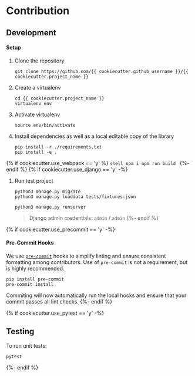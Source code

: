 # Contribution

## Development

#### Setup

1. Clone the repository
    ```shell
    git clone https://github.com/{{ cookiecutter.github_username }}/{{ cookiecutter.project_name }}
    ```
1. Create a virtualenv
    ```shell
    cd {{ cookiecutter.project_name }}
    virtualenv env
    ```
1. Activate virtualenv
    ```shell
    source env/bin/activate
    ```
1. Install dependencies as well as a local editable copy of the library
    ```shell
    pip install -r ./requirements.txt
    pip install -e .
    ```
{% if cookiecutter.use_webpack == 'y' %}
    ```shell
    npm i
    npm run build
    ```
{%- endif %}
{% if cookiecutter.use_django == 'y' -%}
1. Run test project
	```shell
	python3 manage.py migrate
	python3 manage.py loaddata tests/fixtures.json
	```

	```shell
	python3 manage.py runserver
	```

	> Django admin credentials: `admin` / `admin`
{%- endif %}

{% if cookiecutter.use_precommit == 'y' -%}
#### Pre-Commit Hooks

We use [`pre-commit`](https://pre-commit.com/) hooks to simplify linting
and ensure consistent formatting among contributors. Use of `pre-commit`
is not a requirement, but is highly recommended.

```shell
pip install pre-commit
pre-commit install
```

Commiting will now automatically run the local hooks and ensure that
your commit passes all lint checks.
{%- endif %}

{% if cookiecutter.use_pytest == 'y' -%}
## Testing

To run unit tests:

```shell
pytest
```
{%- endif %}
